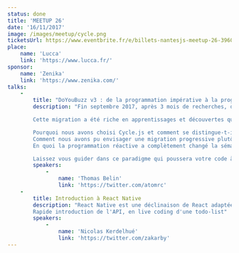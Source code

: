 ```yaml
---
status: done
title: 'MEETUP 26'
date: '16/11/2017'
image: /images/meetup/cycle.png
ticketsUrl: https://www.eventbrite.fr/e/billets-nantesjs-meetup-26-39606119971
place:
    name: 'Lucca'
    link: 'https://www.lucca.fr/'
sponsor:
    name: 'Zenika'
    link: 'https://www.zenika.com/'
talks:
    -
        title: "DoYouBuzz v3 : de la programmation impérative à la programmation réactive"
        description: "Fin septembre 2017, après 3 mois de recherches, de tests et de sessions de code, sortait la première itération d'un changement majeur dans notre front-end : le passage d'AngularJS à Cycle.js.

        Cette migration a été riche en apprentissages et découvertes que j'aimerais partager avec vous!

        Pourquoi nous avons choisi Cycle.js et comment se distingue-t-il des autres alternatives ?
        Comment nous avons pu envisager une migration progressive plutôt qu'une réécriture ?
        En quoi la programmation réactive a complètement changé la sémantique de notre codebase ?

        Laissez vous guider dans ce paradigme qui poussera votre code à être aussi fonctionnel que JavaScript peut le permettre"
        speakers:
            -
                name: 'Thomas Belin'
                link: 'https://twitter.com/atomrc'
    -
        title: Introduction à React Native
        description: "React Native est une déclinaison de React adaptée au développement d'apps natives.
        Rapide introduction de l'API, en live coding d'une todo-list"
        speakers:
            -
                name: 'Nicolas Kerdelhué'
                link: 'https://twitter.com/zakarby'
---
```

